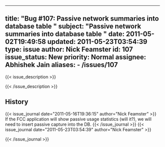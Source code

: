 
---
title: "Bug #107: Passive network summaries into database table "
subject: "Passive network summaries into database table "
date: 2011-05-02T19:49:58
updated: 2011-05-23T03:54:39
type: issue
author: Nick Feamster
id: 107
issue_status: New
priority: Normal
assignee: Abhishek Jain
aliases:
    - /issues/107
---

{{< issue_description >}}



{{< /issue_description >}}

## History
{{< issue_journal date="2011-05-16T19:36:15" author="Nick Feamster" >}}
If the FCC application will show passive usage statistics (will it?), we
will need to insert passive capture into the DB.
{{< /issue_journal >}}
{{< issue_journal date="2011-05-23T03:54:39" author="Nick Feamster" >}}

{{< /issue_journal >}}

